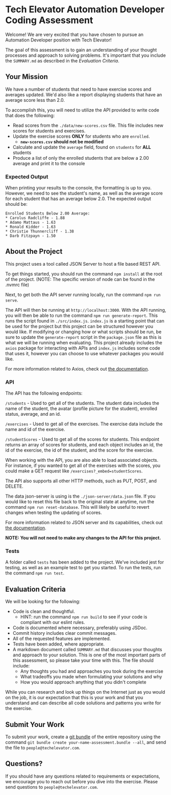 # Tech Elevator Automation Developer Coding Assessment

Welcome! We are very excited that you have chosen to pursue an Automation Developer position with Tech Elevator!

The goal of this assessment is to gain an understanding of your thought processes and approach to solving problems. It's important that you include the `SUMMARY.md` as described in the _Evaluation Criteria_.

## Your Mission

We have a number of students that need to have exercise scores and averages updated. We'd also like a report displaying students that have an average score less than 2.0.

To accomplish this, you will need to utilize the API provided to write code that does the following:

- Read scores from the `./data/new-scores.csv` file. This file includes new scores for students and exercises.
- Update the exercise scores **ONLY** for students who are `enrolled`.
  - **`new-scores.csv` should not be modified**
- Calculate and update the `average` field, found on `students` for **ALL** students
- Produce a list of only the enrolled students that are below a 2.00 average and print it to the console

### Expected Output

When printing your results to the console, the formatting is up to you. However, we need to see the student's name, as well as the average score for each student that has an average below 2.0. The expected output should be:

```
Enrolled Students Below 2.00 Average:
* Carolus Radcliffe - 1.88
* Adamo Mattaus - 1.63
* Ronald Kidder - 1.63
* Christie Thunnercliff - 1.38
* Darb Fitzpayn - 1.50
```

## About the Project

This project uses a tool called JSON Server to host a file based REST API.

To get things started, you should run the command `npm install` at the root of the project. (NOTE: The specific version of node can be found in the .nvmrc file)

Next, to get both the API server running locally, run the command `npm run serve`.

The API will then be running at `http://localhost:3000`. With the API running, you will then be able to run the command `npm run generate-report`. This runs the script found in `./src/index.js`. `index.js` is a starting point that can be used for the project but this project can be structured however you would like. If modifying or changing how or what scripts should be run, be sure to update the `generate-report` script in the `package.json` file as this is what we will be running when evaluating. This project already includes the `axios` package for interacting with APIs and `index.js` includes some code that uses it, however you can choose to use whatever packages you would like.

For more information related to Axios, check out [the documentation](https://github.com/axios/axios).

### API

The API has the following endpoints:

`/students` - Used to get all of the students. The student data includes the name of the student, the avatar (profile picture for the student), enrolled status, average, and an id.

`/exercises` - Used to get all of the exercises. The exercise data include the name and id of the exercise.

`/studentScores` - Used to get all of the scores for students. This endpoint returns an array of scores for students, and each object includes an id, the id of the exercise, the id of the student, and the score for the exercise.

When working with the API, you are also able to load associated objects. For instance, if you wanted to get all of the exercises with the scores, you could make a GET request like `/exercises?_embed=studentScores`.

The API also supports all other HTTP methods, such as PUT, POST, and DELETE.

The data json-server is using is the `./json-server/data.json` file. If you would like to reset this file back to the original state at anytime, run the command `npm run reset-database`. This will likely be useful to revert changes when testing the updating of scores.

For more information related to JSON server and its capabilities, check out [the documentation](https://github.com/typicode/json-server).

**NOTE: You will not need to make any changes to the API for this project.**

### Tests

A folder called `tests` has been added to the project. We've included jest for testing, as well as an example test to get you started. To run the tests, run the command `npm run test`.

## Evaluation Criteria

We will be looking for the following:

- Code is clean and thoughtful.
  - HINT: run the command `npm run build` to see if your code is compliant with our eslint rules.
- Code is documented where necessary, preferably using JSDoc.
- Commit history includes clear commit messages.
- All of the requested features are implemented.
- Tests have been added, where appropriate.
- A markdown document called `SUMMARY.md` that discusses your thoughts and approach to your solution. This is one of the most important parts of this assessment, so please take your time with this. The file should include:
  - Any thoughts you had and approaches you took during the exercise
  - What tradeoffs you made when formulating your solutions and why
  - How you would approach anything that you didn't complete

While you can research and look up things on the Internet just as you would on the job, it is our expectation that this is your work and that you understand and can describe all code solutions and patterns you write for the exercise.

## Submit Your Work

To submit your work, create a [git bundle](http://schacon.github.io/git/git-bundle.html) of the entire repository using the command `git bundle create your-name-assessment.bundle --all`, and send the file to `people@techelevator.com`.

## Questions?

If you should have any questions related to requirements or expectations, we encourage you to reach out before you dive into the exercise. Please send questions to `people@techelevator.com`.
